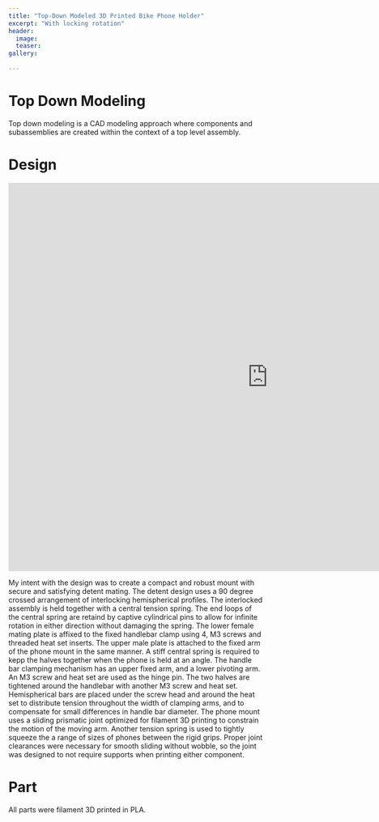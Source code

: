 ```yaml
---
title: "Top-Down Modeled 3D Printed Bike Phone Holder"
excerpt: "With locking rotation"
header:
  image: 
  teaser: 
gallery:
   
---
```


# Top Down Modeling

Top down modeling is a CAD modeling approach where components and subassemblies are created within the context of a top level assembly.

# Design
<iframe src="https://vanderbilt643.autodesk360.com/shares/public/SH286ddQT78850c0d8a4a519b4d1c46c1190?mode=embed" width="1024" height="768" allowfullscreen="true" webkitallowfullscreen="true" mozallowfullscreen="true"  frameborder="0"></iframe>

  My intent with the design was to create a compact and robust mount with secure and satisfying detent mating. The detent design uses a 90 degree crossed arrangement of interlocking hemispherical profiles. The interlocked assembly is held together with a central tension spring. The end loops of the central spring are retaind by captive cylindrical pins to allow for infinite rotation in either direction without damaging the spring. The lower female mating plate is affixed to the fixed handlebar clamp using 4, M3 screws and threaded heat set inserts. The upper male plate is attached to the fixed arm of the phone mount in the same manner. A stiff central spring is required to kepp the halves together when the phone is held at an angle. The handle bar clamping mechanism has an upper fixed arm, and a lower pivoting arm. An M3 screw and heat set are used as the hinge pin. The two halves are tightened around the handlebar with another M3 screw and heat set. Hemispherical bars are placed under the screw head and around the heat set to distribute tension throughout the width of clamping arms, and to compensate for small differences in handle bar diameter. The phone mount uses a sliding prismatic joint optimized for filament 3D printing to constrain the motion of the moving arm. Another tension spring is used to tightly squeeze the a range of sizes of phones between the rigid grips. Proper joint clearances were necessary for smooth sliding without wobble, so the joint was designed to not require supports when printing either component.

# Part

All parts were filament 3D printed in PLA. 

